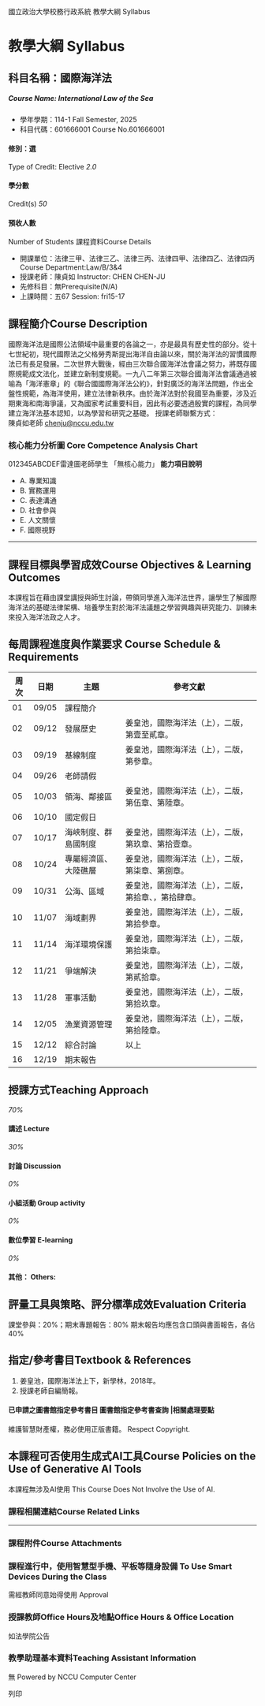 國立政治大學校務行政系統 教學大綱 Syllabus
# 教學大綱 Syllabus
##  科目名稱：國際海洋法 
#####  Course Name: International Law of the Sea
  * 學年學期：114-1 Fall Semester, 2025 
  * 科目代碼：601666001 Course No.601666001


#### 修別：選
Type of Credit: Elective 
_2.0_
#### 學分數
Credit(s)
_50_
#### 預收人數
Number of Students
課程資料Course Details
  * 開課單位：法律三甲、法律三乙、法律三丙、法律四甲、法律四乙、法律四丙 Course Department:Law/B/3&4 
  * 授課老師：陳貞如 Instructor: CHEN CHEN-JU 
  * 先修科目：無Prerequisite(N/A)
  * 上課時間：五67 Session: fri15-17 


##  課程簡介Course Description
國際海洋法是國際公法領域中最重要的各論之一，亦是最具有歷史性的部分。從十七世紀初，現代國際法之父格勞秀斯提出海洋自由論以來，關於海洋法的習慣國際法已有長足發展。二次世界大戰後，經由三次聯合國海洋法會議之努力，將既存國際規範成文法化，並建立新制度規範。一九八二年第三次聯合國海洋法會議通過被喻為「海洋憲章」的《聯合國國際海洋法公約》，針對廣泛的海洋法問題，作出全盤性規範，為海洋使用，建立法律新秩序。由於海洋法對於我國至為重要，涉及近期東海和南海爭議，又為國家考試重要科目，因此有必要透過殷實的課程，為同學建立海洋法基本認知，以為學習和研究之基礎。
授課老師聯繫方式：  
陳貞如老師 chenju@nccu.edu.tw
###  核心能力分析圖 Core Competence Analysis Chart
012345ABCDEF雷達圖老師學生
「無核心能力」 
**能力項目說明**
  * A. 專業知識
  * B. 實務運用
  * C. 表達溝通
  * D. 社會參與
  * E. 人文關懷
  * F. 國際視野


* * *
##  課程目標與學習成效Course Objectives & Learning Outcomes 
本課程旨在藉由課堂講授與師生討論，帶領同學進入海洋法世界，讓學生了解國際海洋法的基礎法律架構、培養學生對於海洋法議題之學習興趣與研究能力、訓練未來投入海洋法政之人才。
##  每周課程進度與作業要求 Course Schedule & Requirements
周次 |  日期 |  主題 |  參考文獻  
---|---|---|---  
01 |  09/05 |  課程簡介 |   
02 |  09/12 |  發展歷史 |  姜皇池，國際海洋法（上），二版，第壹至貳章。  
03 |  09/19 |  基線制度 |  姜皇池，國際海洋法（上），二版，第參章。  
04 |  09/26 |  老師請假  
05 |  10/03 |  領海、鄰接區 |  姜皇池，國際海洋法（上），二版，第伍章、第陸章。  
06 |  10/10 |  國定假日  
07 |  10/17 |  海峽制度、群島國制度 |  姜皇池，國際海洋法（上），二版，第玖章、第拾壹章。  
08 |  10/24 |  專屬經濟區、大陸礁層 |  姜皇池，國際海洋法（上），二版，第柒章、第捌章。  
09 |  10/31 |  公海、區域 |  姜皇池，國際海洋法（上），二版，第拾章、，第拾肆章。  
10 |  11/07 |  海域劃界 |  姜皇池，國際海洋法（上），二版，第拾參章。  
11 |  11/14 |  海洋環境保護 |  姜皇池，國際海洋法（上），二版，第拾柒章。  
12 |  11/21 |  爭端解決 |  姜皇池，國際海洋法（上），二版，第貳拾章。  
13 |  11/28 |  軍事活動 |  姜皇池，國際海洋法（上），二版，第拾玖章。  
14 |  12/05 |  漁業資源管理 |  姜皇池，國際海洋法（上），二版，第拾陸章。  
15 |  12/12 |  綜合討論 |  以上  
16 |  12/19 |  期末報告  
##  授課方式Teaching Approach
_70%_
####  講述 Lecture
_30%_
####  討論 Discussion
_0%_
####  小組活動 Group activity
_0%_
####  數位學習 E-learning
_0%_
####  其他： Others:
##  評量工具與策略、評分標準成效Evaluation Criteria
課堂參與：20%；期末專題報告：80%
期末報告均應包含口頭與書面報告，各佔40%
##  指定/參考書目Textbook & References
1. 姜皇池，國際海洋法上下，新學林，2018年。  
2. 授課老師自編簡報。
####  已申請之圖書館指定參考書目  圖書館指定參考書查詢 |相關處理要點
維護智慧財產權，務必使用正版書籍。 Respect Copyright.
##  本課程可否使用生成式AI工具Course Policies on the Use of Generative AI Tools
本課程無涉及AI使用 This Course Does Not Involve the Use of AI.
###  課程相關連結Course Related Links
* * *
###  課程附件Course Attachments
###  課程進行中，使用智慧型手機、平板等隨身設備 To Use Smart Devices During the Class
需經教師同意始得使用  Approval
###  授課教師Office Hours及地點Office Hours & Office Location
如法學院公告
###  教學助理基本資料Teaching Assistant Information
無
Powered by NCCU Computer Center
  
列印
